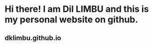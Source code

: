 <h1>Hi there! I am Dil LIMBU and this is my personal website on github.</h1>
<h2> dklimbu.github.io</h2>

